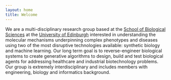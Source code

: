 ```yaml
---
layout: home
title: Welcome
---
```

We are a multi-disciplinary research group based at the [School of Biological
Sciences](https://www.ed.ac.uk/biology) at the [University of
Edinburgh](https://www.ed.ac.uk/) interested in understanding the molecular
mechanisms underpinning complex phenotypes and diseases using two of the most
disruptive technologies available: synthetic biology and machine learning. Our
long term goal is to reverse-engineer biological systems to create generative
algorithms to design, build and test biological agents for addressing healthcare
and industrial biotechnology problems. Our group is extremely interdisciplinary
and includes members with engineering, biology and informatics background. 
